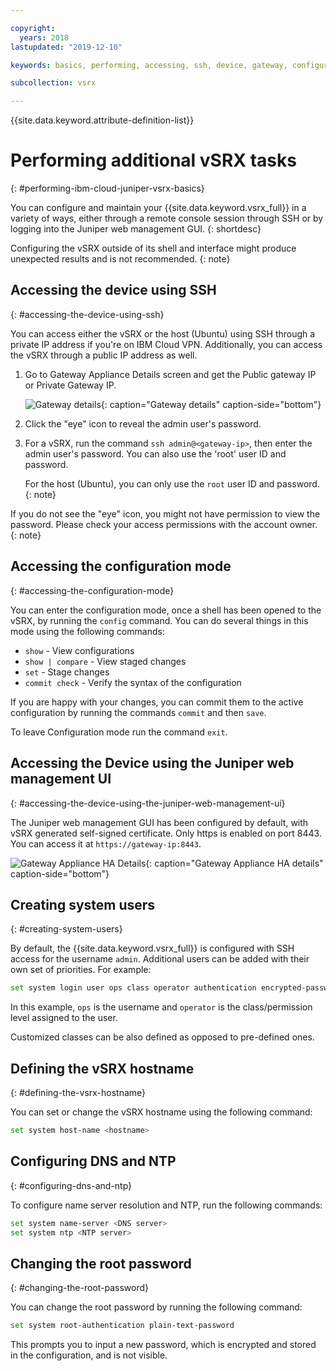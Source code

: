 ```yaml
---

copyright:
  years: 2018
lastupdated: "2019-12-10"

keywords: basics, performing, accessing, ssh, device, gateway, configuration, mode, juniper, ui, dns, htp, password

subcollection: vsrx

---
```


{{site.data.keyword.attribute-definition-list}}

# Performing additional vSRX tasks
{: #performing-ibm-cloud-juniper-vsrx-basics}

You can configure and maintain your {{site.data.keyword.vsrx_full}} in a variety of ways, either through a remote console session through SSH or by logging into the Juniper web management GUI.
{: shortdesc}

Configuring the vSRX outside of its shell and interface might produce unexpected results and is not recommended.
{: note}

## Accessing the device using SSH
{: #accessing-the-device-using-ssh}

You can access either the vSRX or the host (Ubuntu) using SSH through a private IP address if you're on IBM Cloud VPN. Additionally, you can access the vSRX through a public IP address as well.

1. Go to Gateway Appliance Details screen and get the Public gateway IP or Private Gateway IP.

   ![Gateway details](images/gw-sa-details.png "Gateway details"){: caption="Gateway details" caption-side="bottom"}


2. Click the "eye" icon to reveal the admin user's password.

3. For a vSRX, run the command `ssh admin@<gateway-ip>`, then enter the admin user's password. You can also use the 'root' user ID and password.

   For the host (Ubuntu), you can only use the `root` user ID and password.
   {: note}

If you do not see the "eye" icon, you might not have permission to view the password. Please check your access permissions with the account owner.
{: note}

## Accessing the configuration mode
{: #accessing-the-configuration-mode}

You can enter the configuration mode, once a shell has been opened to the vSRX, by running the `config` command. You can do several things in this mode using the following commands:

* `show` - View configurations  
* `show | compare` - View staged changes
* `set` - Stage changes
* `commit check` - Verify the syntax of the configuration

If you are happy with your changes, you can commit them to the active configuration by running the commands `commit` and then `save`.  

To leave Configuration mode run the command `exit`.

## Accessing the Device using the Juniper web management UI
{: #accessing-the-device-using-the-juniper-web-management-ui}

The Juniper web management GUI has been configured by default, with vSRX generated self-signed certificate. Only https is enabled on port 8443. You can access it at `https://gateway-ip:8443`.

![Gateway Appliance HA Details](images/vSRX-webui.png){: caption="Gateway Appliance HA details" caption-side="bottom"}

## Creating system users
{: #creating-system-users}

By default, the {{site.data.keyword.vsrx_full}} is configured with SSH access for the username `admin`. Additional users can be added with their own set of priorities. For example:

```sh
set system login user ops class operator authentication encrypted-password <CYPHER>
```

In this example, `ops` is the username and `operator` is the class/permission level assigned to the user.

Customized classes can be also defined as opposed to pre-defined ones.

## Defining the vSRX hostname
{: #defining-the-vsrx-hostname}

You can set or change the vSRX hostname using the following command:

```sh
set system host-name <hostname>
```

## Configuring DNS and NTP
{: #configuring-dns-and-ntp}

To configure name server resolution and NTP, run the following commands:

```sh
set system name-server <DNS server>
set system ntp <NTP server>
```

## Changing the root password
{: #changing-the-root-password}

You can change the root password by running the following command:

```sh
set system root-authentication plain-text-password
```

This prompts you to input a new password, which is encrypted and stored in the configuration, and is not visible.
